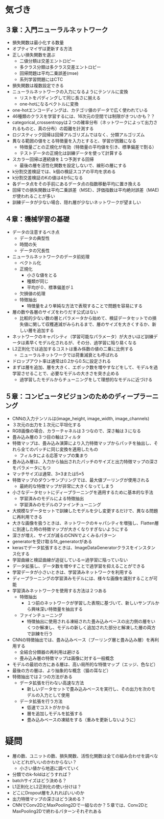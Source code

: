 # 気づき

## ３章：入門ニューラルネットワーク

- 損失関数は最小化する数量
- オプティマイザは更新する方法
- 正しい損失関数を選ぶ
  - 二値分類は交差エントロピー
  - 多クラス分類は多クラス交差エントロピー
  - 回帰問題は平均二乗誤差(mse)
  - 系列学習問題にはCTC
- 損失関数は複数設定できる
- ニューラルネットワークの入力になるようにテンソルに変換
  - リストをパディングして同じ長さに揃える
  - one-hotになるベクトルに変換
- one-hotエンコーディングは、カテゴリ値のデータで広く使われている
- 46種類のクラスを学習するには、16次元の空間では制限がきついかも？？
- categorical_crossentropyは２つの確率分布（ネットワークによって出力されるものと、真の分布）の距離を計測する
- ロジスティック回帰は回帰アルゴリズムではなく、分類アルゴリズム
- 異なる範囲の値をとる特徴量を入力とすると、学習が困難になる
  - 特徴量ごとの正規化が有効（特徴量の平均値を引き、標準偏差で割る）
  - テストデータの正規化は訓練データを使って計算する
- スカラー回帰は連続値を１つ予測する回帰
  - 最後の層を活性化関数を設定しないで、線形の層にする
- k分割交差検証では、k個の検証スコアの平均を求める
- k分割交差検証のKの値は4か5になる
- 各データ点をその手前にあるデータ点の指数移動平均に置き換える
- 回帰での損失関数は平均二乗誤差（MSE）、評価指数は平均絶対誤差（MAE)が使われることが多い
- 訓練データが少ない場合、隠れ層が少ないネットワークが望ましい

## ４章：機械学習の基礎

- データの注意するべき点
  - データの典型性
  - 時間の矢
  - データの冗長性
- ニューラルネットワークのデータ前処理
  - ベクトル化
  - 正規化
    - 小さな値をとる
    - 種類が同じ
    - 平均が０、標準偏差が１
  - 欠損値の処理
  - 特徴抽出
    - 特徴量をより単純な方法で表現することで問題を容易にする
- 層の数や各層のサイズをわりだす公式はない
  - 比較的少ない数の層とパラメータから始めて、検証データセットでの損失値に関して収穫逓減がみられるまで、層のサイズを大きくするか、新しい層を追加する
- ネットワークのキャパシティ（学習可能なパラメータ）が大きいほど訓練データは素早くモデル化されるが、その分、過学習に陥り易くなる
- L2正則化では追加するコストは重み係数の値の二乗に比例する
  - ニューラルネットワークでは荷重減衰とも呼ばれる
- ドロップアウト率は通常は0.2から0.5に設定される
- まずは層を追加、層を大きく、エポック数を増やすなどをして、モデルを過学習させることで、必要なモデルの大きさを突き止める
  - 過学習したモデルからチューニングをして理想的なモデルに近づける

## ５章：コンピュータビジョンのためのディープラーニング

- CNNの入力テンソルは(image_height, image_width, image_channels)
- ３次元の出力を１次元に平坦化する
- RGB画像の場合、カラーチャネルは３つなので、深さ軸は３になる
- 畳み込み層の３つ目の軸はフィルタ
- 特徴マップは、畳み込み演算により入力特徴マップからパッチを抽出し、それら全てのパッチに同じ変換を適用したもの
  - フィルタによる応答マップの集まり
- 畳み込み層は、入力から抽出されたパッチのサイズと出力特徴マップの深さをパラメータにもつ
- マッチサイズは通常、3×3または5×5
- 特徴マップのダウンサンプリングでは、最大値プーリングが使用される
  - 最終的な特徴マップが非常に大きくなってしまう
- 小さなデータセットにディープラーニングを適用するために基本的な手法
  - 学習済みのモデルによる特徴抽出
  - 学習済みのモデルのファインチューニング
- 大規模なデータセットで訓練したモデルを少し変更するだけで、異なる問題に再利用できる
- 大きな画像を扱うときは、ネットワークのキャパシティを増強し、Flatten層に到達した時の特徴マップが大きくなりすぎないようにする
- 深さが増え、サイズが減るのCNNでよくみるパターン
- generatorを受け取るfit_generatorがある
- kerasでデータ拡張するときは、ImageDataGeneratorクラスをインスタンス化する
- 学習曲線と検証曲線が追従している＝過学習に陥っていない
- データ拡張し、データ数を増やすことで過学習を抑えることができる
- 学習データが小さいときは、学習済みネットワークを利用する
- ディープラーニングの学習済みモデルには、様々な画像を識別することが可能
- 学習済みネットワークを使用する方法は２つある
  - 特徴抽出
    - １つ前のネットワークが学習した表現に基づいて、新しいサンプルから興味深い特徴量を抽出する
  - ファインチューニング
    - 特徴抽出に使用される凍結された畳み込みベースの出力側の層をいくつか解凍し、モデルの新しく追加された部分と解凍した層の両方で訓練を行う
- CNNの特徴抽出では、畳み込みベース（プーリング層と畳み込み層）を再利用する
  - 全結合分類器の再利用は避ける
  - 畳み込み層の特徴マップは画像に対する一般概念
- モデルの最初の方にある層は、高い局所的な特徴マップ（エッジ、色など）
- 最後の方の層は、より抽象的な概念（猫の耳など）
- 特徴抽出では２つの方法がある
  - データ拡張を行わない高速な方法
    - 新しいデータセットで畳み込みベースを実行し、その出力を次のモデルの入力として使用
  - データ拡張を行う方法
    - 低速でコストがかかる
    - 層を追加しモデルを拡張する
    - 畳み込みベースの凍結をする（重みを更新しないように）

# 疑問

- 層の数、ユニットの数、損失関数、活性化関数は全ての組み合わせを調べないとどれがいいのかわからない？
  - 小さい値から地道に調べていく
- 分類でのk-foldはどうすれば？
- batchサイズはどう決める？
- L1正則化とL2正則化の使い分けは？
- どこにDropout層を入れればいいのか
- 出力特徴マップの深さはどう決める？
- CNNでConv2DとMaxPooling2Dで一組なのか？５章では、Conv2DとMaxPooling2Dで終わるパターンそれぞれある

